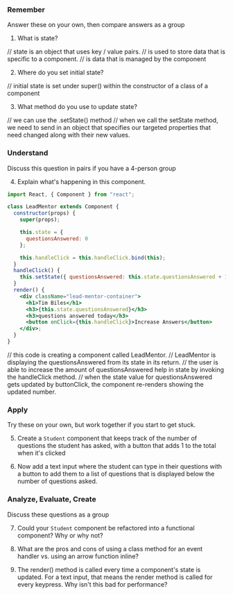 ### Remember

Answer these on your own, then compare answers as a group

1.  What is state?

  // state is an object that uses key / value pairs. 
  // is used to store data that is specific to a component.
  // is data that is managed by the component

2.  Where do you set initial state?

  // initial state is set under super() within the constructor of a class of a component

3.  What method do you use to update state?

  // we can use the .setState() method
  // when we call the setState method, we need to send in an object that specifies our targeted properties that need changed along with their new values.

### Understand

Discuss this question in pairs if you have a 4-person group

4.  Explain what's happening in this component.

```jsx
import React, { Component } from "react";

class LeadMentor extends Component {
  constructor(props) {
    super(props);

    this.state = {
      questionsAnswered: 0
    };

    this.handleClick = this.handleClick.bind(this);
  }
  handleClick() {
    this.setState({ questionsAnswered: this.state.questionsAnswered + 1 });
  }
  render() {
    <div className="lead-mentor-container">
      <h1>Tim Biles</h1>
      <h3>{this.state.questionsAnswered}</h3>
      <h3>questions answered today</h3>
      <button onClick={this.handleClick}>Increase Answers</button>
    </div>;
  }
}
```

  // this code is creating a component called LeadMentor.
  // LeadMentor is displaying the questionsAnswered from its state in its return.
  // the user is able to increase the amount of questionsAnswered help in state by invoking the handleClick method.
  // when the state value for questionsAnswered gets updated by buttonClick, the component re-renders showing the updated number.

### Apply

Try these on your own, but work together if you start to get stuck.

5.  Create a `Student` component that keeps track of the number of questions the student has asked, with a button that adds 1 to the total when it's clicked

6.  Now add a text input where the student can type in their questions with a button to add them to a list of questions that is displayed below the number of questions asked.

### Analyze, Evaluate, Create

Discuss these questions as a group

7.  Could your `Student` component be refactored into a functional component? Why or why not?

8.  What are the pros and cons of using a class method for an event handler vs. using an arrow function inline?

9.  The render() method is called every time a component's state is updated. For a text input, that means the render method is called for every keypress. Why isn't this bad for performance?
